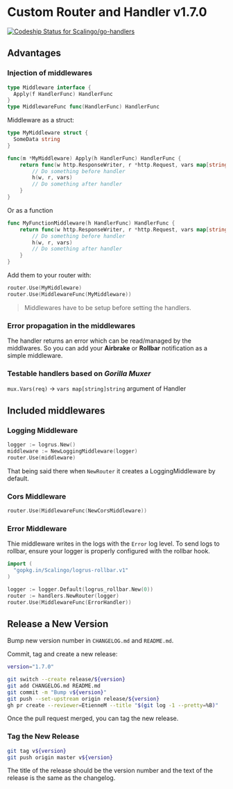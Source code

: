 # Custom Router and Handler v1.7.0

[ ![Codeship Status for Scalingo/go-handlers](https://app.codeship.com/projects/9bd8e5d0-d609-0135-e8d1-2aadb9628cc1/status?branch=master)](https://app.codeship.com/projects/263154)

## Advantages

### Injection of middlewares

```go
type Middleware interface {
  Apply(f HandlerFunc) HandlerFunc
}
type MiddlewareFunc func(HandlerFunc) HandlerFunc
```

Middleware as a struct:

```go
type MyMiddleware struct {
  SomeData string
}

func(m *MyMiddleware) Apply(h HandlerFunc) HandlerFunc {
	return func(w http.ResponseWriter, r *http.Request, vars map[string]string) error {
		// Do something before handler
		h(w, r, vars)
		// Do something after handler
	}
}
```

Or as a function

```go
func MyFunctionMiddleware(h HandlerFunc) HandlerFunc {
	return func(w http.ResponseWriter, r *http.Request, vars map[string]string) error {
		// Do something before handler
		h(w, r, vars)
		// Do something after handler
	}
}
```

Add them to your router with:

```go
router.Use(MyMiddleware)
router.Use(MiddlewareFunc(MyMiddleware))
```

> Middlewares have to be setup before setting the handlers.

### Error propagation in the middlewares

The handler returns an error which can be read/managed by
the middlwares. So you can add your __Airbrake__ or __Rollbar__
notification as a simple middleware.

### Testable handlers based on _Gorilla Muxer_

`mux.Vars(req)` → `vars map[string]string` argument of Handler

## Included middlewares

### Logging Middleware

```go
logger := logrus.New()
middleware := NewLoggingMiddleware(logger)
router.Use(middleware)
```

That being said there when `NewRouter` it creates a LoggingMiddleware by
default.

### Cors Middleware

```go
router.Use(MiddlewareFunc(NewCorsMiddleware))
```

### Error Middleware

Thie middleware writes in the logs with the `Error` log level.
To send logs to rollbar, ensure your logger is properly configured
with the rollbar hook.

```go
import (
  "gopkg.in/Scalingo/logrus-rollbar.v1"
)

logger := logger.Default(logrus_rollbar.New(0))
router := handlers.NewRouter(logger)
router.Use(MiddlewareFunc(ErrorHandler))
```

## Release a New Version

Bump new version number in `CHANGELOG.md` and `README.md`.

Commit, tag and create a new release:

```sh
version="1.7.0"

git switch --create release/${version}
git add CHANGELOG.md README.md
git commit -m "Bump v${version}"
git push --set-upstream origin release/${version}
gh pr create --reviewer=EtienneM --title "$(git log -1 --pretty=%B)"
```

Once the pull request merged, you can tag the new release.

### Tag the New Release

```bash
git tag v${version}
git push origin master v${version}
```

The title of the release should be the version number and the text of the release is the same as the changelog.
